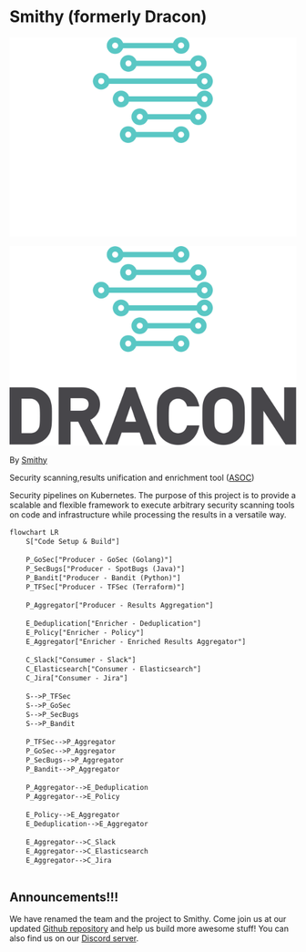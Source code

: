 # Smithy (formerly Dracon)

<p align="center">
  <img alt="dracon-logo-dark-mode" src="assets/dracon-logo-light.svg#gh-dark-mode-only"/>
</p>
<p align="center">
  <img alt="dracon-logo-light-mode" src="assets/dracon-logo-dark.svg#gh-light-mode-only"/>
</p>

By [Smithy](https://smithy.security)

Security scanning,results unification and enrichment tool
([ASOC](https://www.gartner.com/reviews/market/application-security-orchestration-and-correlation-asoc-tools))

Security pipelines on Kubernetes. The purpose of this project is to provide a
scalable and flexible framework to execute arbitrary security scanning
tools on code and infrastructure while processing the results in a versatile
way.

```mermaid
flowchart LR
    S["Code Setup & Build"]

    P_GoSec["Producer - GoSec (Golang)"]
    P_SecBugs["Producer - SpotBugs (Java)"]
    P_Bandit["Producer - Bandit (Python)"]
    P_TFSec["Producer - TFSec (Terraform)"]

    P_Aggregator["Producer - Results Aggregation"]

    E_Deduplication["Enricher - Deduplication"]
    E_Policy["Enricher - Policy"]
    E_Aggregator["Enricher - Enriched Results Aggregator"]

    C_Slack["Consumer - Slack"]
    C_Elasticsearch["Consumer - Elasticsearch"]
    C_Jira["Consumer - Jira"]

    S-->P_TFSec
    S-->P_GoSec
    S-->P_SecBugs
    S-->P_Bandit

    P_TFSec-->P_Aggregator
    P_GoSec-->P_Aggregator
    P_SecBugs-->P_Aggregator
    P_Bandit-->P_Aggregator

    P_Aggregator-->E_Deduplication
    P_Aggregator-->E_Policy

    E_Policy-->E_Aggregator
    E_Deduplication-->E_Aggregator

    E_Aggregator-->C_Slack
    E_Aggregator-->C_Elasticsearch
    E_Aggregator-->C_Jira


```

## Announcements!!!

We have renamed the team and the project to Smithy. Come join us at our updated [Github repository](https://github.com/smithy-security/smithy) and help us build more awesome stuff!
You can also find us on our [Discord server](https://discord.gg/xzsHxUxK).
